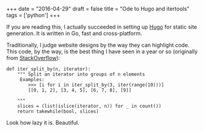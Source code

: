 +++
date = "2016-04-29"
draft = false
title = "Ode to Hugo and itertools"
tags = ['python']
+++

If you are reading this, I actually succeeded in setting up [Hugo](https://gohugo.io) for static site generation. It is written in Go, fast and cross-platform.

Traditionally, I judge website designs by the way they can highlight code. This code, by the way, is the best thing I have seen in a year or so (originally from [StackOverflow](http://stackoverflow.com/a/22919323/211223)):

    def iter_split_by(n, iterator):                         
        """ Split an iterator into groups of n elements                                  
         Examples:                                                                        
            >>> [i for i in iter_split_by(3, iter(range(10)))]                            
            [[0, 1, 2], [3, 4, 5], [6, 7, 8], [9]]                                       
                                                                                          
        """                                                                               
        slices = (list(islice(iterator, n)) for _ in count())                             
        return takewhile(bool, slices)

Look how lazy it is. Beautiful.
